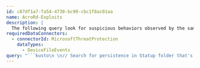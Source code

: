 ```yaml
---
id: c87df1a7-fa54-4730-bc90-cbc1f8ac01aa
name: AcroRd-Exploits
description: |
  The following query look for suspicious behaviors observed by the samples analyzed in the report.
requiredDataConnectors:
  - connectorId: MicrosoftThreatProtection
    dataTypes:
      - DeviceFileEvents
query: "```kusto\n \n// Search for persistence in Statup folder that's done by Adobe Acrobat Reader.\n// Normally, this behavior is not expected.\nDeviceFileEvents \n| where\n    InitiatingProcessFileName =~ \"acrord32.exe\"\n    and FolderPath contains \"\\\\Start Menu\\\\Programs\\\\Startup\"  \n| project FolderPath, DeviceName, Timestamp, FileName, InitiatingProcessCommandLine, SHA1```"
---
```


